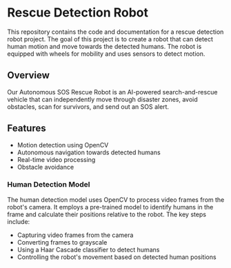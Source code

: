 # Rescue Detection Robot

This repository contains the code and documentation for a rescue detection robot project. The goal of this project is to create a robot that can detect human motion and move towards the detected humans. The robot is equipped with wheels for mobility and uses sensors to detect motion.

## Overview

Our Autonomous SOS Rescue Robot is an AI-powered search-and-rescue vehicle that can independently move through disaster zones, avoid obstacles, scan for survivors, and send out an SOS alert.

## Features
- Motion detection using OpenCV
- Autonomous navigation towards detected humans
- Real-time video processing
- Obstacle avoidance

### Human Detection Model

The human detection model uses OpenCV to process video frames from the robot's camera. It employs a pre-trained model to identify humans in the frame and calculate their positions relative to the robot. The key steps include:
- Capturing video frames from the camera
- Converting frames to grayscale
- Using a Haar Cascade classifier to detect humans
- Controlling the robot's movement based on detected human positions

